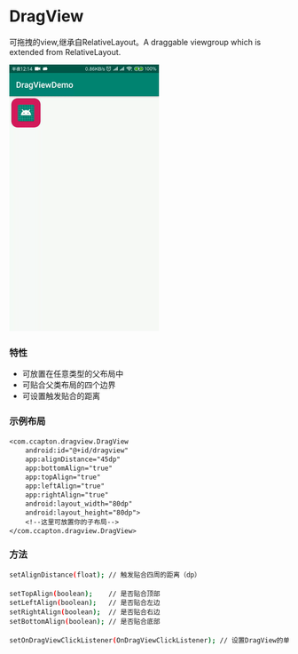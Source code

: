 # DragView
可拖拽的view,继承自RelativeLayout。A draggable viewgroup which is extended from RelativeLayout.

![](https://raw.githubusercontent.com/Ccapton/DragView/master/dragview_demo.gif)

### 特性
- 可放置在任意类型的父布局中
- 可贴合父类布局的四个边界
- 可设置触发贴合的距离

### 示例布局
```
<com.ccapton.dragview.DragView
    android:id="@+id/dragview"
    app:alignDistance="45dp"
    app:bottomAlign="true"
    app:topAlign="true"
    app:leftAlign="true"
    app:rightAlign="true"
    android:layout_width="80dp"
    android:layout_height="80dp">
    <!--这里可放置你的子布局-->
</com.ccapton.dragview.DragView>
```

### 方法
``` bash
setAlignDistance(float); // 触发贴合四周的距离（dp）

setTopAlign(boolean);    // 是否贴合顶部
setLeftAlign(boolean);   // 是否贴合左边
setRightAlign(boolean);  // 是否贴合右边
setBottomAlign(boolean); // 是否贴合底部

setOnDragViewClickListener(OnDragViewClickListener); // 设置DragView的单击事件
```
